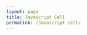 ```yaml
---
layout: page
title: Javascript Cell
permalink: /Javascript cell/
---
```


<script>
 print(Hello World)
  }
</script>